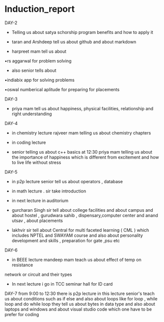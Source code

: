 # Induction_report
DAY-2

* Telling us about satya schorship program benefits and how to apply it
  
* taran and Arshdeep tell us about github and about markdown
  
* harpreet mam tell us about

•rs aggarwal for problem solving 

* also senior tells about
 
•indiabix app for solving problems

•oswal numberical aplitude for 
preparing for placements

DAY-3

- priya mam tell us about happiness, physical facilities, relationship and right understanding 

DAY-4

 * in chemistry lecture 
rajveer mam telling us about chemistry chapters 

 * in coding lecture 

-  senior telling us about c++ basics 
at 12:30 priya mam telling us about
the importance  of happiness which is different from excitement and how to live life without stress 

DAY-5


* in p2p lecture senior tell us about operators , database 


* in math lecture . sir take introduction 


* in next lecture in auditorium 

- gurcharan Singh sir tell about college facilities and about campus and about hostel , gurudwara sahib , dispensary,computer center and anand utsav  , about placements 

- lakhvir sir tell about Central for multi faceted learning ( CML ) which includes NPTEL and SWAYAM course and also about personality development and skills , preparation for gate ,psu etc


DAY-6



* in BEEE lecture mandeep mam teach us about 
 effect of temp on resistance 

 network or circuit and their types


*  In next lecture i go in TCC seminar  hall for ID card 

DAY-7
from 9:00 to 12:30 there is p2p lecture 
in this lecture senior's teach us about  conditions such as if else  and also about loops like for loop , while loop and do while loop they tell us about bytes in data type and also about laptops and windows and about visual studio code which one have to be prefer for coding 















 
 
